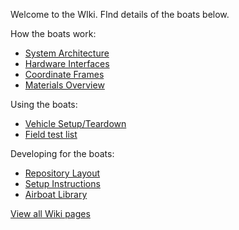 Welcome to the WIki. FInd details of the boats below.

How the boats work:

  * [System Architecture](SystemArchitecture.md)
  * [Hardware Interfaces](HardwareInterface.md)
  * [Coordinate Frames](CoordinateFrames.md)
  * [Materials Overview](MaterialsOverview.md)

Using the boats:

  * [Vehicle Setup/Teardown](VehicleSetup.md)
  * [Field test list](AirboatFieldTestList.md)

Developing for the boats:

  * [Repository Layout](RepositoryLayout.md)
  * [Setup Instructions](SetupInstructions.md)
  * [Airboat Library](AirboatLibrary.md)



[View all Wiki pages](http://code.google.com/p/crw-cmu/w/list?can=2&q=)